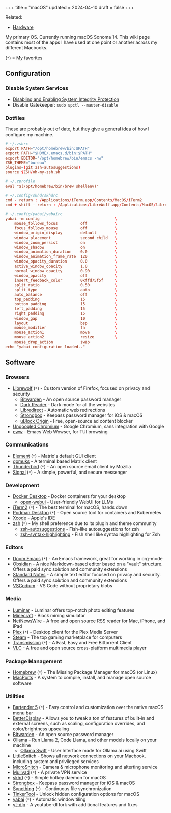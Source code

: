 +++
title = "macOS"
updated = 2024-04-10
draft = false
+++

Related:

- [Hardware](/wiki/hardware/)

My primary OS. Currently running macOS Sonoma 14. This wiki page contains most of the apps I have used at one point or another across my different Macbooks.

(`*`) = My favorites

## Configuration

### Disable System Services

- [Disabling and Enabling System Integrity
    Protection](https://developer.apple.com/documentation/security/disabling_and_enabling_system_integrity_protection)
- Disable Gatekeeper: `sudo spctl --master-disable`

### Dotfiles

These are probably out of date, but they give a general idea of how I configure my machine.

```conf
# ~/.zshrc
export PATH="/opt/homebrew/bin:$PATH"
export PATH="$HOME/.emacs.d/bin:$PATH"
export EDITOR="/opt/homebrew/bin/emacs -nw"
ZSH_THEME="bureau"
plugins=(git zsh-autosuggestions)
source $ZSH/oh-my-zsh.sh
```

```conf
# ~/.zprofile
eval "$(/opt/homebrew/bin/brew shellenv)"
```

```conf
# ~/.config/skhd/skhdrc
cmd - return : /Applications/iTerm.app/Contents/MacOS/iTerm2
cmd + shift - return : /Applications/LibreWolf.app/Contents/MacOS/librewolf
```

```conf
# ~/.config/yabai/yabairc
yabai -m config                                 \
    mouse_follows_focus          off            \
    focus_follows_mouse          off            \
    window_origin_display        default        \
    window_placement             second_child   \
    window_zoom_persist          on             \
    window_shadow                on             \
    window_animation_duration    0.0            \
    window_animation_frame_rate  120            \
    window_opacity_duration      0.0            \
    active_window_opacity        1.0            \
    normal_window_opacity        0.90           \
    window_opacity               off            \
    insert_feedback_color        0xffd75f5f     \
    split_ratio                  0.50           \
    split_type                   auto           \
    auto_balance                 off            \
    top_padding                  15             \
    bottom_padding               15             \
    left_padding                 15             \
    right_padding                15             \
    window_gap                   10             \
    layout                       bsp            \
    mouse_modifier               fn             \
    mouse_action1                move           \
    mouse_action2                resize         \
    mouse_drop_action            swap
echo "yabai configuration loaded.."
```

## Software

### Browsers

- [Librewolf](https://librewolf.net/) (`*`) - Custom version of Firefox, focused on privacy and security
    - [Bitwarden](https://bitwarden.com/) - An open source password manager
    - [Dark Reader](https://darkreader.org/) - Dark mode for all the websites
    - [Libredirect](https://libredirect.github.io/) - Automatic web redirections
    - [Strongbox](https://strongboxsafe.com/) - Keepass password manager for iOS & macOS
    - [uBlock Origin](https://ublockorigin.com/) - Free, open-source ad content blocker
- [Ungoogled Chromium](https://github.com/ungoogled-software/ungoogled-chromium) - Google Chromium, sans integration with Google
- [eww](https://www.gnu.org/software/emacs/manual/html_mono/eww.html) - Emacs Web Wowser, for TUI browsing

### Communications

- [Element](https://element.io/) (`*`) - Matrix\'s default GUI client
- [gomuks](https://github.com/tulir/gomuks) - A terminal based Matrix client
- [Thunderbird](https://www.thunderbird.net/) (`*`) - An open source email client by Mozilla
- [Signal](https://signal.org/) (`*`) - A simple, powerful, and secure messenger

### Development

- [Docker Desktop](https://www.docker.com/products/docker-desktop/) - Docker containers for your desktop
    - [open-webui](https://github.com/open-webui/open-webui) - User-friendly WebUI for LLMs
- [iTerm2](https://iterm2.com/) (`*`) - The best terminal for macOS, hands down
- [Podman Desktop](https://podman-desktop.io/) (`*`) - Open source tool for containers and Kubernetes
- [Xcode](https://developer.apple.com/xcode/) - Apple\'s IDE
- [zsh](https://en.wikipedia.org/wiki/Z_shell) (`*`) - My shell preference due to its plugin and theme community
    - [zsh-autosuggestions](https://github.com/zsh-users/zsh-autosuggestions) - Fish-like autosuggestions for zsh
    - [zsh-syntax-highlighting](https://github.com/zsh-users/zsh-syntax-highlighting) - Fish shell like syntax highlighting for Zsh

### Editors

- [Doom Emacs](https://github.com/doomemacs/doomemacs) (`*`) - An Emacs framework, great for working in org-mode
- [Obsidian](https://obsidian.md/) - A nice Markdown-based editor based on a "vault" structure. Offers a paid sync solution and community extensions
- [Standard Notes](https://standardnotes.com/) - A simple text editor focused on privacy and security. Offers a paid sync solution and community extensions
- [VSCodium](https://vscodium.com/) - VS Code without proprietary blobs

### Media

- [Luminar](https://skylum.com/luminar) - Luminar offers top-notch photo editing features
- [Minecraft](https://www.minecraft.net/) - Block mining simulator
- [NetNewsWire](https://netnewswire.com/) - A free and open source RSS reader for Mac, iPhone, and iPad
- [Plex](https://www.plex.tv/) (`*`) - Desktop client for the Plex Media Server
- [Steam](https://store.steampowered.com/) - The top gaming marketplace for computers
- [Transmission](https://transmissionbt.com/) (`*`) - A Fast, Easy and Free Bittorrent Client
- [VLC](https://www.videolan.org/vlc/) - A free and open source cross-platform multimedia player

### Package Management

- [Homebrew](https://brew.sh/) (`*`) - The Missing Package Manager for macOS (or Linux)
- [MacPorts](https://www.macports.org/) - A system to compile, install, and manage open source software

### Utilities

- [Bartender 5](https://www.macbartender.com/Bartender5/) (`*`) - Easy control and customization over the native macOS menu bar
- [BetterDisplay](https://betterdisplay.pro/) - Allows you to tweak a ton of features of built-in and external screens, such as scaling, configuration overrides, and color/brightness upscaling
- [Bitwarden](https://bitwarden.com/) - An open source password manager
- [Ollama](https://ollama.com/) - Run Llama 2, Code Llama, and other models locally on your machine
    - [Ollama Swift](https://github.com/kghandour/Ollama-SwiftUI) - User Interface made for Ollama.ai using Swift
- [LittleSnitch](https://obdev.at/products/littlesnitch/index.html) - Shows all network connections on your Macbook, including system and privileged services
- [MicroSnitch](https://obdev.at/products/microsnitch/index.html) - Camera & microphone monitoring and alterting service
- [Mullvad](https://mullvad.net/) (`*`) - A private VPN service
- [skhd](https://github.com/koekeishiya/skhd) (`*`) - Simple hotkey daemon for macOS
- [Strongbox](https://strongboxsafe.com/) - Keepass password manager for iOS & macOS
- [Syncthing](https://syncthing.net/) (`*`) - Continuous file synchronization
- [TinkerTool](https://www.bresink.com/osx/TinkerTool.html) - Unlock hidden configuration options for macOS
- [yabai](https://github.com/koekeishiya/yabai) (`*`) - Automatic window tiling
- [yt-dlp](https://github.com/yt-dlp/yt-dlp) - A youtube-dl fork with additional features and fixes

